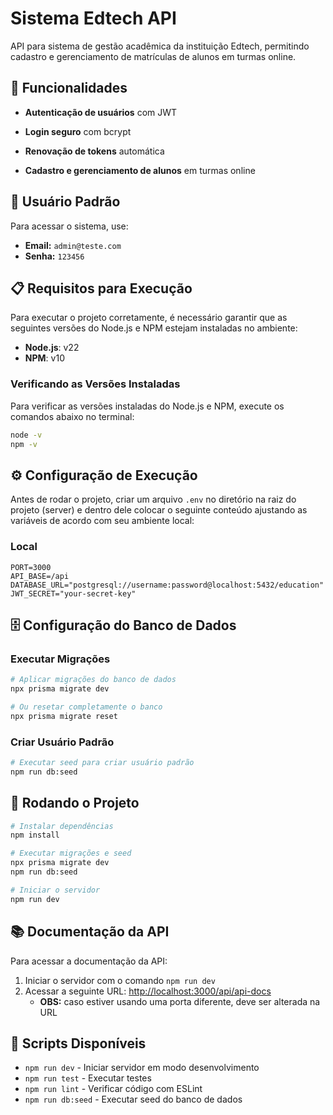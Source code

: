 # Sistema Edtech API

API para sistema de gestão acadêmica da instituição Edtech, permitindo cadastro e gerenciamento de matrículas de alunos em turmas online.

## 🚀 Funcionalidades

-   **Autenticação de usuários** com JWT
-   **Login seguro** com bcrypt
-   **Renovação de tokens** automática

-   **Cadastro e gerenciamento de alunos** em turmas online

## 👤 Usuário Padrão

Para acessar o sistema, use:

-   **Email:** `admin@teste.com`
-   **Senha:** `123456`

## 📋 Requisitos para Execução

Para executar o projeto corretamente, é necessário garantir que as seguintes versões do Node.js e NPM estejam instaladas no ambiente:

-   **Node.js**: v22
-   **NPM**: v10

### Verificando as Versões Instaladas

Para verificar as versões instaladas do Node.js e NPM, execute os comandos abaixo no terminal:

```bash
node -v
npm -v
```

## ⚙️ Configuração de Execução

Antes de rodar o projeto, criar um arquivo `.env` no diretório na raiz do projeto (server) e dentro dele colocar o seguinte conteúdo ajustando as variáveis de acordo com seu ambiente local:

### Local

```env
PORT=3000
API_BASE=/api
DATABASE_URL="postgresql://username:password@localhost:5432/education"
JWT_SECRET="your-secret-key"
```

## 🗄️ Configuração do Banco de Dados

### Executar Migrações

```bash
# Aplicar migrações do banco de dados
npx prisma migrate dev

# Ou resetar completamente o banco
npx prisma migrate reset
```

### Criar Usuário Padrão

```bash
# Executar seed para criar usuário padrão
npm run db:seed
```

## 🚀 Rodando o Projeto

```bash
# Instalar dependências
npm install

# Executar migrações e seed
npx prisma migrate dev
npm run db:seed

# Iniciar o servidor
npm run dev
```



## 📚 Documentação da API

Para acessar a documentação da API:

1. Iniciar o servidor com o comando `npm run dev`
2. Acessar a seguinte URL: [http://localhost:3000/api/api-docs](http://localhost:3000/api/api-docs)
    - **OBS:** caso estiver usando uma porta diferente, deve ser alterada na URL

## 📝 Scripts Disponíveis

-   `npm run dev` - Iniciar servidor em modo desenvolvimento
-   `npm run test` - Executar testes
-   `npm run lint` - Verificar código com ESLint
-   `npm run db:seed` - Executar seed do banco de dados
